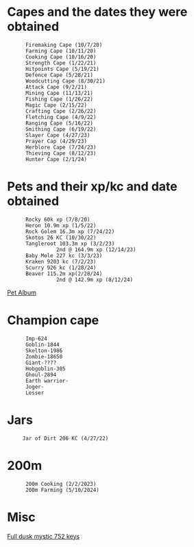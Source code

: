 # Capes and the dates they were obtained
          Firemaking Cape (10/7/20)
          Farming Cape (10/11/20)
          Cooking Cape (10/16/20)
          Strength Cape (1/22/21)
          Hitpoints Cape (5/19/21)
          Defence Cape (5/28/21)
          Woodcutting Cape (8/30/21)
          Attack Cape (9/2/21)
          Mining Cape (11/13/21)
          Fishing Cape (1/26/22)
          Magic Cape (2/15/22)
          Crafting Cape (2/26/22)
          Fletching Cape (4/9/22)
          Ranging Cape (5/16/22)
          Smithing Cape (6/19/22)
          Slayer Cape (4/27/23)
          Prayer Cap (4/29/23)
          Herblore Cape (7/24/23)
          Thieving Cape (8/12/23)
          Hunter Cape (2/1/24)

# Pets and their xp/kc and date obtained
          Rocky 60k xp (7/8/20)
          Heron 10.9m xp (1/5/22)
          Rock Golem 16.3m xp (7/24/22)
          Skotos 26 KC (10/30/22)
          Tangleroot 103.3m xp (3/2/23)
                    2nd @ 164.9m xp (12/14/23)
          Baby Mole 227 kc (3/3/23)
          Kraken 9203 kc (7/2/23)
          Scurry 926 kc (1/28/24)
          Beaver 115.2m xp(2/28/24)
                    2nd @ 142.9m xp (8/12/24)
[Pet Album](https://imgur.com/a/pets-KwvXbhn)

# Champion cape

          Imp-624
          Goblin-1844
          Skelton-1986
          Zombie-18650
          Giant-????
          Hobgoblin-305
          Ghoul-2894
          Earth warrior-
          Joger-
          Lesser
# Jars

         Jar of Dirt 206 KC (4/27/22)           
# 200m
          200m Cooking (2/2/2023)
          200m Farming (5/10/2024)
# Misc

[Full dusk mystic 752 keys](https://i.imgur.com/5HIM9M3.png)
